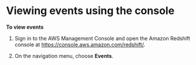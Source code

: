 # Viewing events using the console<a name="viewing-events-console"></a>

**To view events**

1. Sign in to the AWS Management Console and open the Amazon Redshift console at [https://console\.aws\.amazon\.com/redshift/](https://console.aws.amazon.com/redshift/)\.

1. On the navigation menu, choose **Events**\. 